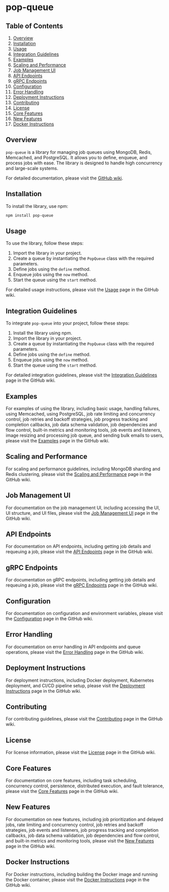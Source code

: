 # pop-queue

## Table of Contents
1. [Overview](#overview)
2. [Installation](#installation)
3. [Usage](#usage)
4. [Integration Guidelines](#integration-guidelines)
5. [Examples](#examples)
6. [Scaling and Performance](#scaling-and-performance)
7. [Job Management UI](#job-management-ui)
8. [API Endpoints](#api-endpoints)
9. [gRPC Endpoints](#grpc-endpoints)
10. [Configuration](#configuration)
11. [Error Handling](#error-handling)
12. [Deployment Instructions](#deployment-instructions)
13. [Contributing](#contributing)
14. [License](#license)
15. [Core Features](#core-features)
16. [New Features](#new-features)
17. [Docker Instructions](#docker-instructions)

## Overview

`pop-queue` is a library for managing job queues using MongoDB, Redis, Memcached, and PostgreSQL. It allows you to define, enqueue, and process jobs with ease. The library is designed to handle high concurrency and large-scale systems.

For detailed documentation, please visit the [GitHub wiki](https://github.com/uuuchit/pop-queue/wiki).

## Installation

To install the library, use npm:

```bash
npm install pop-queue
```

## Usage

To use the library, follow these steps:

1. Import the library in your project.
2. Create a queue by instantiating the `PopQueue` class with the required parameters.
3. Define jobs using the `define` method.
4. Enqueue jobs using the `now` method.
5. Start the queue using the `start` method.

For detailed usage instructions, please visit the [Usage](https://github.com/uuuchit/pop-queue/wiki/Usage) page in the GitHub wiki.

## Integration Guidelines

To integrate `pop-queue` into your project, follow these steps:

1. Install the library using npm.
2. Import the library in your project.
3. Create a queue by instantiating the `PopQueue` class with the required parameters.
4. Define jobs using the `define` method.
5. Enqueue jobs using the `now` method.
6. Start the queue using the `start` method.

For detailed integration guidelines, please visit the [Integration Guidelines](https://github.com/uuuchit/pop-queue/wiki/Integration-Guidelines) page in the GitHub wiki.

## Examples

For examples of using the library, including basic usage, handling failures, using Memcached, using PostgreSQL, job rate limiting and concurrency control, job retries and backoff strategies, job progress tracking and completion callbacks, job data schema validation, job dependencies and flow control, built-in metrics and monitoring tools, job events and listeners, image resizing and processing job queue, and sending bulk emails to users, please visit the [Examples](https://github.com/uuuchit/pop-queue/wiki/Examples) page in the GitHub wiki.

## Scaling and Performance

For scaling and performance guidelines, including MongoDB sharding and Redis clustering, please visit the [Scaling and Performance](https://github.com/uuuchit/pop-queue/wiki/Scaling-and-Performance) page in the GitHub wiki.

## Job Management UI

For documentation on the job management UI, including accessing the UI, UI structure, and UI files, please visit the [Job Management UI](https://github.com/uuuchit/pop-queue/wiki/Job-Management-UI) page in the GitHub wiki.

## API Endpoints

For documentation on API endpoints, including getting job details and requeuing a job, please visit the [API Endpoints](https://github.com/uuuchit/pop-queue/wiki/API-Endpoints) page in the GitHub wiki.

## gRPC Endpoints

For documentation on gRPC endpoints, including getting job details and requeuing a job, please visit the [gRPC Endpoints](https://github.com/uuuchit/pop-queue/wiki/gRPC-Endpoints) page in the GitHub wiki.

## Configuration

For documentation on configuration and environment variables, please visit the [Configuration](https://github.com/uuuchit/pop-queue/wiki/Configuration) page in the GitHub wiki.

## Error Handling

For documentation on error handling in API endpoints and queue operations, please visit the [Error Handling](https://github.com/uuuchit/pop-queue/wiki/Error-Handling) page in the GitHub wiki.

## Deployment Instructions

For deployment instructions, including Docker deployment, Kubernetes deployment, and CI/CD pipeline setup, please visit the [Deployment Instructions](https://github.com/uuuchit/pop-queue/wiki/Deployment-Instructions) page in the GitHub wiki.

## Contributing

For contributing guidelines, please visit the [Contributing](https://github.com/uuuchit/pop-queue/wiki/Contributing) page in the GitHub wiki.

## License

For license information, please visit the [License](https://github.com/uuuchit/pop-queue/wiki/License) page in the GitHub wiki.

## Core Features

For documentation on core features, including task scheduling, concurrency control, persistence, distributed execution, and fault tolerance, please visit the [Core Features](https://github.com/uuuchit/pop-queue/wiki/Core-Features) page in the GitHub wiki.

## New Features

For documentation on new features, including job prioritization and delayed jobs, rate limiting and concurrency control, job retries and backoff strategies, job events and listeners, job progress tracking and completion callbacks, job data schema validation, job dependencies and flow control, and built-in metrics and monitoring tools, please visit the [New Features](https://github.com/uuuchit/pop-queue/wiki/New-Features) page in the GitHub wiki.

## Docker Instructions

For Docker instructions, including building the Docker image and running the Docker container, please visit the [Docker Instructions](https://github.com/uuuchit/pop-queue/wiki/Docker-Instructions) page in the GitHub wiki.
